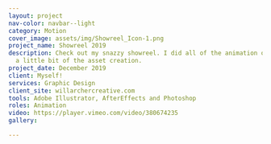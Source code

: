 ```yaml
---
layout: project
nav-color: navbar--light
category: Motion
cover_image: assets/img/Showreel_Icon-1.png
project_name: Showreel 2019
description: Check out my snazzy showreel. I did all of the animation on display and
  a little bit of the asset creation.
project_date: December 2019
client: Myself!
services: Graphic Design
client_site: willarchercreative.com
tools: Adobe Illustrator, AfterEffects and Photoshop
roles: Animation
video: https://player.vimeo.com/video/380674235
gallery: 

---
```

